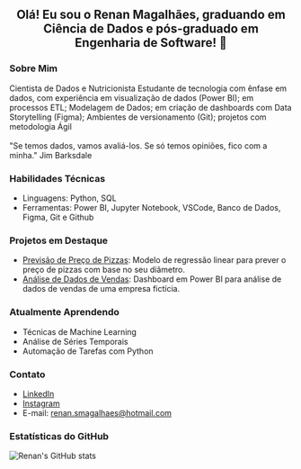 <div align="center">
  <h2>Olá! Eu sou o Renan Magalhães, graduando em Ciência de Dados e pós-graduado em Engenharia de Software! 👋</h2>
</div>

### Sobre Mim
Cientista de Dados e Nutricionista
Estudante de tecnologia com ênfase em dados, com experiência em visualização de dados (Power BI); em processos ETL; Modelagem de Dados; em criação de dashboards com Data Storytelling (Figma); Ambientes de versionamento (Git); projetos com metodologia Ágil<br><br>
"Se temos dados, vamos avaliá-los. Se só temos opiniões, fico com a minha."
Jim Barksdale

### Habilidades Técnicas
- Linguagens: Python, SQL
- Ferramentas: Power BI, Jupyter Notebook, VSCode, Banco de Dados, Figma, Git e Github


### Projetos em Destaque
- [Previsão de Preço de Pizzas](https://github.com/seu-usuario/nome-do-repositorio): Modelo de regressão linear para prever o preço de pizzas com base no seu diâmetro.
- [Análise de Dados de Vendas](https://github.com/seu-usuario/nome-do-repositorio): Dashboard em Power BI para análise de dados de vendas de uma empresa fictícia.

### Atualmente Aprendendo
- Técnicas de Machine Learning
- Análise de Séries Temporais
- Automação de Tarefas com Python

### Contato
- [LinkedIn](https://www.linkedin.com/in/renan-magalhaes95/)
- [Instagram](https://www.instagram.com/renanmd_/)
- E-mail: renan.smagalhaes@hotmail.com

### Estatísticas do GitHub
![Renan's GitHub stats](https://github-readme-stats.vercel.app/api?username=renansm95&show_icons=true&theme=radical)
